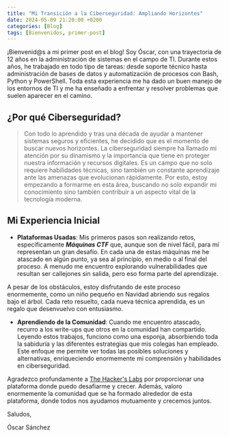```yaml
---
title: "Mi Transición a la Ciberseguridad: Ampliando Horizontes"
date: 2024-05-09 21:20:00 +0200
categories: [Blog]
tags: [Bienvenidos, primer-post]
---
```


¡Bienvenid@s a mi primer post en el blog! Soy Óscar, con una trayectoria de 12 años en la administración de sistemas en el campo de TI. Durante estos años, he trabajado en todo tipo de tareas: desde soporte técnico hasta administración de bases de datos y automatización de procesos con Bash, Python y PowerShell. Toda esta experiencia me ha dado un buen manejo de los entornos de TI y me ha enseñado a enfrentar y resolver problemas  que suelen aparecer en el camino.


## ¿Por qué Ciberseguridad?

> Con todo lo aprendido y tras una década de ayudar a mantener sistemas seguros y eficientes, he decidido que es el momento de buscar nuevos horizontes. La ciberseguridad siempre ha llamado mi atención por su dinamismo y la importancia que tiene en proteger nuestra información y recursos digitales. Es un campo que no solo requiere habilidades técnicas, sino también un constante aprendizaje ante las amenazas que evolucionan rápidamente. Por esto, estoy empezando a formarme en esta área, buscando no solo expandir mi conocimiento sino también contribuir a un aspecto vital de la tecnología moderna.


## Mi Experiencia Inicial

- **Plataformas Usadas**: Mis primeros pasos son realizando retos, específicamente **_Máquinas CTF_** que, aunque son de nivel fácil, para mí representan un gran desafío. En cada una de estas máquinas me he atascado en algún punto, ya sea al principio, en medio o al final del proceso. A menudo me encuentro explorando vulnerabilidades que resultan ser callejones sin salida, pero eso forma parte del aprendizaje.

A pesar de los obstáculos, estoy disfrutando de este proceso enormemente, como un niño pequeño en Navidad abriendo sus regalos bajo el árbol. Cada reto resuelto, cada nueva técnica aprendida, es un regalo que desenvuelvo con entusiasmo.

- **Aprendiendo de la Comunidad**: Cuando me encuentro atascado, recurro a los write-ups que otros en la comunidad han compartido. Leyendo estos trabajos, funciono como una esponja, absorbiendo toda la sabiduría y las diferentes estrategias que mis colegas han empleado. Este enfoque me permite ver todas las posibles soluciones y alternativas, enriqueciendo enormemente mi comprensión y habilidades en ciberseguridad.

Agradezco profundamente a [The Hacker's Labs](https://thehackerslabs.com) por proporcionar una plataforma donde puedo desafiarme y crecer. Además, valoro enormemente la comunidad que se ha formado alrededor de esta plataforma, donde todos nos ayudamos mutuamente y crecemos juntos.


Saludos,

Óscar Sánchez